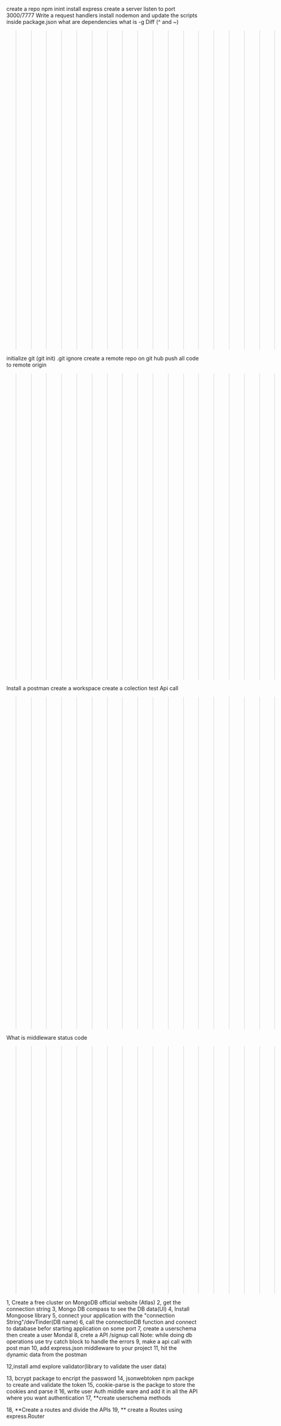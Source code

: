 create a repo
npm inint
install express
create a server
listen to port 3000/7777
Write a request handlers
install nodemon and update the scripts inside package.json
what are dependencies
what is -g
Diff (^ and ~)

> > > > > > > > > > > > > > > > > > > > > Git creation <<<<<<<<<<<<<<<<<<<>>>>>>>>>>>>>>>>>>>

initialize git (git init)
.git ignore
create a remote repo on git hub
push all code to remote origin

> > > > > > > > > > > > > > > > > > > > > Post man <<<<<<<<<<<<<<<<<<<<>>>>>>>>>>>>>>>>>>>>

Install a postman
create a workspace
create a colection
test Api call

> > > > > > > > > > > > > > > > > > > > > > > > > questions<<<<<<<<<<<<<<<<<<<<<>>>>>>>>>>>>>>>>>>>>>

What is middleware
status code

> > > > > > > > > > > > > > > > > > > > > > > > > > > > MondoDB COnnection process>>>>>>>>>>>>>>

1, Create a free cluster on MongoDB official website (Atlas)
2, get the connection string
3, Mongo DB compass to see the DB data(UI)
4, Install Mongoose library
5, connect your application with the "connection String"/devTinder(DB name)
6, call the connectionDB function and connect to database befor starting application on some port
7, create a userschema then create a user Mondal
8, crete a API /signup call
Note: while doing db operations use try catch block to handle the errors
9, make a api call with post man
10, add express.json middleware to your project
11, hit the dynamic data from the postman

12,install amd explore validator(library to validate the user data)

13, bcrypt package to encript the password
14, jsonwebtoken npm packge to create and validate the token
15, cookie-parse is the packge to store the cookies and parse it
16, write user Auth middle ware and add it in all the API where you want authentication
17, \*\*create userschema methods

18, \*\*Create a routes and divide the APIs
19, \*\* create a Routes using express.Router
